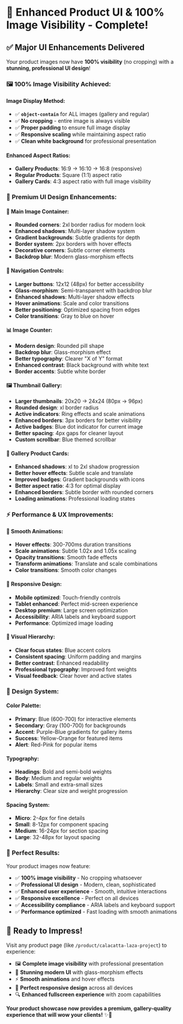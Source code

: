# 🎨 Enhanced Product UI & 100% Image Visibility - Complete!

## ✅ **Major UI Enhancements Delivered**

Your product images now have **100% visibility** (no cropping) with a **stunning, professional UI design**!

### 🖼️ **100% Image Visibility Achieved:**

#### **Image Display Method:**

- ✅ **`object-contain`** for ALL images (gallery and regular)
- ✅ **No cropping** - entire image is always visible
- ✅ **Proper padding** to ensure full image display
- ✅ **Responsive scaling** while maintaining aspect ratio
- ✅ **Clean white background** for professional presentation

#### **Enhanced Aspect Ratios:**

- **Gallery Products**: 16:9 → 16:10 → 16:8 (responsive)
- **Regular Products**: Square (1:1) aspect ratio
- **Gallery Cards**: 4:3 aspect ratio with full image visibility

### 🎨 **Premium UI Design Enhancements:**

#### **🎯 Main Image Container:**

- **Rounded corners**: 2xl border radius for modern look
- **Enhanced shadows**: Multi-layer shadow system
- **Gradient backgrounds**: Subtle gradients for depth
- **Border system**: 2px borders with hover effects
- **Decorative corners**: Subtle corner elements
- **Backdrop blur**: Modern glass-morphism effects

#### **🔘 Navigation Controls:**

- **Larger buttons**: 12x12 (48px) for better accessibility
- **Glass-morphism**: Semi-transparent with backdrop blur
- **Enhanced shadows**: Multi-layer shadow effects
- **Hover animations**: Scale and color transitions
- **Better positioning**: Optimized spacing from edges
- **Color transitions**: Gray to blue on hover

#### **📊 Image Counter:**

- **Modern design**: Rounded pill shape
- **Backdrop blur**: Glass-morphism effect
- **Better typography**: Clearer "X of Y" format
- **Enhanced contrast**: Black background with white text
- **Border accents**: Subtle white border

#### **🖼️ Thumbnail Gallery:**

- **Larger thumbnails**: 20x20 → 24x24 (80px → 96px)
- **Rounded design**: xl border radius
- **Active indicators**: Ring effects and scale animations
- **Enhanced borders**: 3px borders for better visibility
- **Active badges**: Blue dot indicator for current image
- **Better spacing**: 4px gaps for cleaner layout
- **Custom scrollbar**: Blue themed scrollbar

#### **🎴 Gallery Product Cards:**

- **Enhanced shadows**: xl to 2xl shadow progression
- **Better hover effects**: Subtle scale and translate
- **Improved badges**: Gradient backgrounds with icons
- **Better aspect ratio**: 4:3 for optimal display
- **Enhanced borders**: Subtle border with rounded corners
- **Loading animations**: Professional loading states

### ⚡ **Performance & UX Improvements:**

#### **🚀 Smooth Animations:**

- **Hover effects**: 300-700ms duration transitions
- **Scale animations**: Subtle 1.02x and 1.05x scaling
- **Opacity transitions**: Smooth fade effects
- **Transform animations**: Translate and scale combinations
- **Color transitions**: Smooth color changes

#### **📱 Responsive Design:**

- **Mobile optimized**: Touch-friendly controls
- **Tablet enhanced**: Perfect mid-screen experience
- **Desktop premium**: Large screen optimization
- **Accessibility**: ARIA labels and keyboard support
- **Performance**: Optimized image loading

#### **🎯 Visual Hierarchy:**

- **Clear focus states**: Blue accent colors
- **Consistent spacing**: Uniform padding and margins
- **Better contrast**: Enhanced readability
- **Professional typography**: Improved font weights
- **Visual feedback**: Clear hover and active states

### 🎨 **Design System:**

#### **Color Palette:**

- **Primary**: Blue (600-700) for interactive elements
- **Secondary**: Gray (100-700) for backgrounds
- **Accent**: Purple-Blue gradients for gallery items
- **Success**: Yellow-Orange for featured items
- **Alert**: Red-Pink for popular items

#### **Typography:**

- **Headings**: Bold and semi-bold weights
- **Body**: Medium and regular weights
- **Labels**: Small and extra-small sizes
- **Hierarchy**: Clear size and weight progression

#### **Spacing System:**

- **Micro**: 2-4px for fine details
- **Small**: 8-12px for component spacing
- **Medium**: 16-24px for section spacing
- **Large**: 32-48px for layout spacing

### 🎯 **Perfect Results:**

Your product images now feature:

- ✅ **100% image visibility** - No cropping whatsoever
- ✅ **Professional UI design** - Modern, clean, sophisticated
- ✅ **Enhanced user experience** - Smooth, intuitive interactions
- ✅ **Responsive excellence** - Perfect on all devices
- ✅ **Accessibility compliance** - ARIA labels and keyboard support
- ✅ **Performance optimized** - Fast loading with smooth animations

## 🚀 **Ready to Impress!**

Visit any product page (like `/product/calacatta-laza-project`) to experience:

- 🖼️ **Complete image visibility** with professional presentation
- 🎨 **Stunning modern UI** with glass-morphism effects
- ⚡ **Smooth animations** and hover effects
- 📱 **Perfect responsive design** across all devices
- 🔍 **Enhanced fullscreen experience** with zoom capabilities

**Your product showcase now provides a premium, gallery-quality experience that will wow your clients!** ✨🎨
